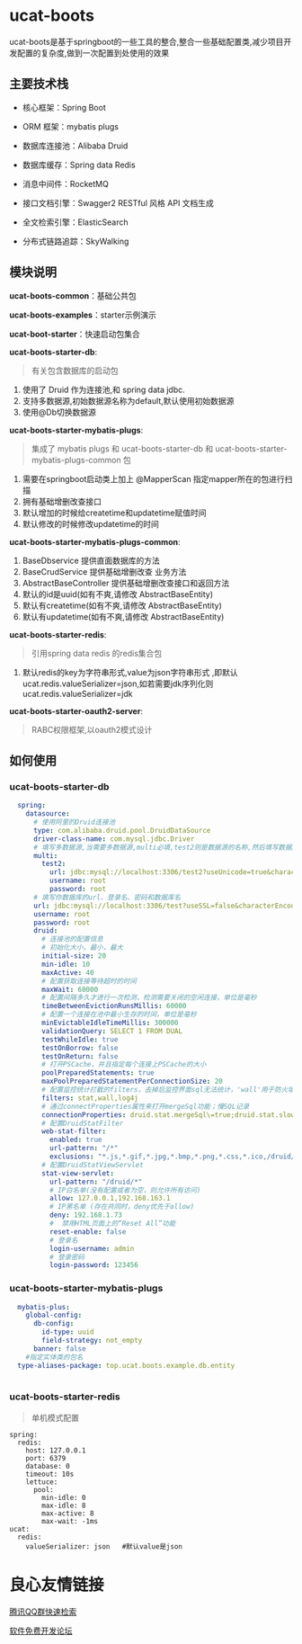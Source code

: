 # ucat-boots

ucat-boots是基于springboot的一些工具的整合,整合一些基础配置类,减少项目开发配置的复杂度,做到一次配置到处使用的效果



## 主要技术栈

- 核心框架：Spring Boot 

- ORM 框架：mybatis plugs

- 数据库连接池：Alibaba Druid

- 数据库缓存：Spring data Redis

- 消息中间件：RocketMQ

- 接口文档引擎：Swagger2 RESTful 风格 API 文档生成

- 全文检索引擎：ElasticSearch

- 分布式链路追踪：SkyWalking

  

## 模块说明

**ucat-boots-common**：基础公共包

**ucat-boots-examples**：starter示例演示

**ucat-boot-starter**：快速启动包集合

**ucat-boots-starter-db**: 

> 有关包含数据库的启动包

1. 使用了 Druid 作为连接池,和 spring data jdbc.
2. 支持多数据源,初始数据源名称为default,默认使用初始数据源
3. 使用@Db切换数据源

**ucat-boots-starter-mybatis-plugs**:

> 集成了 mybatis plugs 和 ucat-boots-starter-db 和 ucat-boots-starter-mybatis-plugs-common 包

1. 需要在springboot启动类上加上 @MapperScan 指定mapper所在的包进行扫描
2. 拥有基础增删改查接口
3. 默认增加的时候给createtime和updatetime赋值时间
4. 默认修改的时候修改updatetime的时间

**ucat-boots-starter-mybatis-plugs-common**:

1. BaseDbservice 提供直面数据库的方法
2. BaseCrudService 提供基础增删改查 业务方法
3. AbstractBaseController 提供基础增删改查接口和返回方法
4. 默认的id是uuid(如有不爽,请修改 AbstractBaseEntity)
5. 默认有createtime(如有不爽,请修改 AbstractBaseEntity)
6. 默认有updatetime(如有不爽,请修改 AbstractBaseEntity)

**ucat-boots-starter-redis**:

> 引用spring data redis 的redis集合包

1. 默认redis的key为字符串形式,value为json字符串形式 ,即默认 ucat.redis.valueSerializer=json,如若需要jdk序列化则ucat.redis.valueSerializer=jdk

   

**ucat-boots-starter-oauth2-server**:

> RABC权限框架,以oauth2模式设计   





## 如何使用

### ucat-boots-starter-db

```yaml
  spring:
    datasource:
      # 使用阿里的Druid连接池
      type: com.alibaba.druid.pool.DruidDataSource
      driver-class-name: com.mysql.jdbc.Driver
      # 填写多数据源,当需要多数据源,multi必填,test2则是数据源的名称,然后填写数据库的url、登录名、密码和数据库名
      multi:
        test2:
          url: jdbc:mysql://localhost:3306/test2?useUnicode=true&characterEncoding=utf8&autoReconnect=true&allowMultiQueries=true&serverTimezone=Asia/Shanghai
          username: root
          password: root
      # 填写你数据库的url、登录名、密码和数据库名
      url: jdbc:mysql://localhost:3306/test?useSSL=false&characterEncoding=utf8
      username: root
      password: root
      druid:
        # 连接池的配置信息
        # 初始化大小，最小，最大
        initial-size: 20
        min-idle: 10
        maxActive: 40
        # 配置获取连接等待超时的时间
        maxWait: 60000
        # 配置间隔多久才进行一次检测，检测需要关闭的空闲连接，单位是毫秒
        timeBetweenEvictionRunsMillis: 60000
        # 配置一个连接在池中最小生存的时间，单位是毫秒
        minEvictableIdleTimeMillis: 300000
        validationQuery: SELECT 1 FROM DUAL
        testWhileIdle: true
        testOnBorrow: false
        testOnReturn: false
        # 打开PSCache，并且指定每个连接上PSCache的大小
        poolPreparedStatements: true
        maxPoolPreparedStatementPerConnectionSize: 20
        # 配置监控统计拦截的filters，去掉后监控界面sql无法统计，'wall'用于防火墙
        filters: stat,wall,log4j
        # 通过connectProperties属性来打开mergeSql功能；慢SQL记录
        connectionProperties: druid.stat.mergeSql\=true;druid.stat.slowSqlMillis\=5000
        # 配置DruidStatFilter
        web-stat-filter:
          enabled: true
          url-pattern: "/*"
          exclusions: "*.js,*.gif,*.jpg,*.bmp,*.png,*.css,*.ico,/druid/*"
        # 配置DruidStatViewServlet
        stat-view-servlet:
          url-pattern: "/druid/*"
          # IP白名单(没有配置或者为空，则允许所有访问)
          allow: 127.0.0.1,192.168.163.1
          # IP黑名单 (存在共同时，deny优先于allow)
          deny: 192.168.1.73
          #  禁用HTML页面上的“Reset All”功能
          reset-enable: false
          # 登录名
          login-username: admin
          # 登录密码
          login-password: 123456
```



### ucat-boots-starter-mybatis-plugs

```yml
  mybatis-plus:
    global-config:
      db-config:
        id-type: uuid
        field-strategy: not_empty
      banner: false
    #指定实体类的包名  
  type-aliases-package: top.ucat.boots.example.db.entity
  
```



### ucat-boots-starter-redis

> 单机模式配置

```
spring:
  redis:
    host: 127.0.0.1
    port: 6379
    database: 0
    timeout: 10s
    lettuce:
      pool:
        min-idle: 0
        max-idle: 8
        max-active: 8
        max-wait: -1ms
ucat:
  redis:
    valueSerializer: json	#默认value是json
```











 # 良心友情链接

[腾讯QQ群快速检索](http://u.720life.cn/s/8cf73f7c)

[软件免费开发论坛](http://u.720life.cn/s/bbb01dc0)